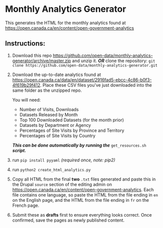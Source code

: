 # Monthly Analytics Generator
This generates the HTML for the monthly analytics found at https://open.canada.ca/en/content/open-government-analytics

## Instructions:

1) Download this repo https://github.com/open-data/monthly-analytics-generator/archive/master.zip and unzip it. ___OR___ clone the repository: `git clone https://github.com/open-data/monthly-analytics-generator.git`

2) Download the up-to-date analytics found at https://open.canada.ca/data/en/dataset/2916fad5-ebcc-4c86-b0f3-4f619b29f412. Place these CSV files you've just downloaded into the same folder as the unzipped repo.

    You will need:
    - Number of Visits, Downloads	
    - Datasets Released by Month	
    - Top 100 Downloaded Datasets (for the month prior)	
    - Datasets by Department or Agency
    - Percentages of Site Visits by Province and Territory	
    - Percentages of Site Visits by Country	

    ___This can be done automatically by running the___ `get_resources.sh` ___script.___

3) run `pip install pyyaml` _(required once, note: pip2)_

4) run `python2 create_html_analytics.py`

5) Copy all HTML from the final **two** `.txt` files generated and paste this in the Drupal `source` section of the editing admin on https://open.canada.ca/en/content/open-government-analytics. Each file contains one language, so paste the HTML from the file ending in `en` on the English page, and the HTML from the file ending in `fr` on the French page.

6) Submit these as **drafts** first to ensure everything looks correct. Once confirmed, save the pages as newly published content.
